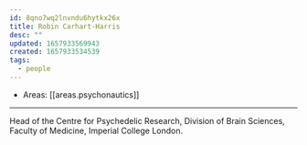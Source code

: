 ```yaml
---
id: 8qno7wq2lnvndu6hytkx26x
title: Robin Carhart-Harris
desc: ""
updated: 1657933569943
created: 1657933534539
tags:
  - people
---
```


- Areas: [[areas.psychonautics]]

---

Head of the Centre for Psychedelic Research, Division of Brain Sciences, Faculty of Medicine, Imperial College London.
